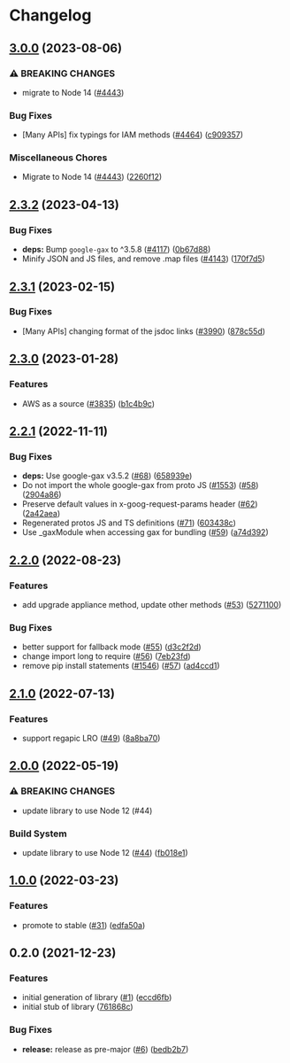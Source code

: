 # Changelog

## [3.0.0](https://github.com/googleapis/google-cloud-node/compare/vmmigration-v2.3.2...vmmigration-v3.0.0) (2023-08-06)


### ⚠ BREAKING CHANGES

* migrate to Node 14 ([#4443](https://github.com/googleapis/google-cloud-node/issues/4443))

### Bug Fixes

* [Many APIs] fix typings for IAM methods ([#4464](https://github.com/googleapis/google-cloud-node/issues/4464)) ([c909357](https://github.com/googleapis/google-cloud-node/commit/c90935765ceee0eea6b9ce21a151707df142cf7d))


### Miscellaneous Chores

* Migrate to Node 14 ([#4443](https://github.com/googleapis/google-cloud-node/issues/4443)) ([2260f12](https://github.com/googleapis/google-cloud-node/commit/2260f12543d171bda95345e53475f5f0fdc45770))

## [2.3.2](https://github.com/googleapis/google-cloud-node/compare/vmmigration-v2.3.1...vmmigration-v2.3.2) (2023-04-13)


### Bug Fixes

* **deps:** Bump `google-gax` to ^3.5.8 ([#4117](https://github.com/googleapis/google-cloud-node/issues/4117)) ([0b67d88](https://github.com/googleapis/google-cloud-node/commit/0b67d883963643ce1b4f6d2ccd3e8d37adf6e029))
* Minify JSON and JS files, and remove .map files ([#4143](https://github.com/googleapis/google-cloud-node/issues/4143)) ([170f7d5](https://github.com/googleapis/google-cloud-node/commit/170f7d57b8fd344d182a8e758867b8124722eebc))

## [2.3.1](https://github.com/googleapis/google-cloud-node/compare/vmmigration-v2.3.0...vmmigration-v2.3.1) (2023-02-15)


### Bug Fixes

* [Many APIs] changing format of the jsdoc links ([#3990](https://github.com/googleapis/google-cloud-node/issues/3990)) ([878c55d](https://github.com/googleapis/google-cloud-node/commit/878c55d62af7e41e8d5050b081e4b79202b1b9cc))

## [2.3.0](https://github.com/googleapis/google-cloud-node/compare/vmmigration-v2.2.1...vmmigration-v2.3.0) (2023-01-28)


### Features

* AWS as a source ([#3835](https://github.com/googleapis/google-cloud-node/issues/3835)) ([b1c4b9c](https://github.com/googleapis/google-cloud-node/commit/b1c4b9c89d40c30e8dd9d5a4d460b0f74069195e))

## [2.2.1](https://github.com/googleapis/nodejs-vmmigration/compare/v2.2.0...v2.2.1) (2022-11-11)


### Bug Fixes

* **deps:** Use google-gax v3.5.2 ([#68](https://github.com/googleapis/nodejs-vmmigration/issues/68)) ([658939e](https://github.com/googleapis/nodejs-vmmigration/commit/658939eddfed48c3057a34053200e4773013cd36))
* Do not import the whole google-gax from proto JS ([#1553](https://github.com/googleapis/nodejs-vmmigration/issues/1553)) ([#58](https://github.com/googleapis/nodejs-vmmigration/issues/58)) ([2904a86](https://github.com/googleapis/nodejs-vmmigration/commit/2904a8663508a1bef3c8637ebad6702d05bd1935))
* Preserve default values in x-goog-request-params header ([#62](https://github.com/googleapis/nodejs-vmmigration/issues/62)) ([2a42aea](https://github.com/googleapis/nodejs-vmmigration/commit/2a42aea5c7b10e97b0f43f134d4351a0bd14abf0))
* Regenerated protos JS and TS definitions ([#71](https://github.com/googleapis/nodejs-vmmigration/issues/71)) ([603438c](https://github.com/googleapis/nodejs-vmmigration/commit/603438c4a72376d71f87d16ef65de11e1e94589a))
* Use _gaxModule when accessing gax for bundling ([#59](https://github.com/googleapis/nodejs-vmmigration/issues/59)) ([a74d392](https://github.com/googleapis/nodejs-vmmigration/commit/a74d39272844d45c1730eafc416a88c049499b18))

## [2.2.0](https://github.com/googleapis/nodejs-vmmigration/compare/v2.1.0...v2.2.0) (2022-08-23)


### Features

* add upgrade appliance method, update other methods ([#53](https://github.com/googleapis/nodejs-vmmigration/issues/53)) ([5271100](https://github.com/googleapis/nodejs-vmmigration/commit/5271100c96928df3fd032e64718c19522c66d99e))


### Bug Fixes

* better support for fallback mode ([#55](https://github.com/googleapis/nodejs-vmmigration/issues/55)) ([d3c2f2d](https://github.com/googleapis/nodejs-vmmigration/commit/d3c2f2d3e730bf8d3c8168cb6fbc567f2fe01159))
* change import long to require ([#56](https://github.com/googleapis/nodejs-vmmigration/issues/56)) ([7eb23fd](https://github.com/googleapis/nodejs-vmmigration/commit/7eb23fdc358abad1d0dc6432432732c2b75091a2))
* remove pip install statements ([#1546](https://github.com/googleapis/nodejs-vmmigration/issues/1546)) ([#57](https://github.com/googleapis/nodejs-vmmigration/issues/57)) ([ad4ccd1](https://github.com/googleapis/nodejs-vmmigration/commit/ad4ccd1032c48002770bff672d2781bd63c1e692))

## [2.1.0](https://github.com/googleapis/nodejs-vmmigration/compare/v2.0.0...v2.1.0) (2022-07-13)


### Features

* support regapic LRO ([#49](https://github.com/googleapis/nodejs-vmmigration/issues/49)) ([8a8ba70](https://github.com/googleapis/nodejs-vmmigration/commit/8a8ba705e8d956e080cc8ee23cf01b1605166283))

## [2.0.0](https://github.com/googleapis/nodejs-vmmigration/compare/v1.0.0...v2.0.0) (2022-05-19)


### ⚠ BREAKING CHANGES

* update library to use Node 12 (#44)

### Build System

* update library to use Node 12 ([#44](https://github.com/googleapis/nodejs-vmmigration/issues/44)) ([fb018e1](https://github.com/googleapis/nodejs-vmmigration/commit/fb018e1b1eab36f07dfe5fc5d8279f1630271fb4))

## [1.0.0](https://github.com/googleapis/nodejs-vmmigration/compare/v0.2.0...v1.0.0) (2022-03-23)


### Features

* promote to stable ([#31](https://github.com/googleapis/nodejs-vmmigration/issues/31)) ([edfa50a](https://github.com/googleapis/nodejs-vmmigration/commit/edfa50a047cf5968b75cd95b38d3c2953dd1cdca))

## 0.2.0 (2021-12-23)


### Features

* initial generation of library ([#1](https://www.github.com/googleapis/nodejs-vmmigration/issues/1)) ([eccd6fb](https://www.github.com/googleapis/nodejs-vmmigration/commit/eccd6fb354e54b8077f8fa044bf857c6b2bf7378))
* initial stub of library ([761868c](https://www.github.com/googleapis/nodejs-vmmigration/commit/761868c602c4857f5ef9517c478f034a65e97765))


### Bug Fixes

* **release:** release as pre-major ([#6](https://www.github.com/googleapis/nodejs-vmmigration/issues/6)) ([bedb2b7](https://www.github.com/googleapis/nodejs-vmmigration/commit/bedb2b7c0e2816742235d7b7e6a3b9325fb65344))
